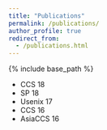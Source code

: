 ```yaml
---
title: "Publications"
permalink: /publications/
author_profile: true
redirect_from: 
  - /publications.html
---
```


{% include base_path %}


* CCS 18
* SP 18
* Usenix 17
* CCS 16
* AsiaCCS 16
